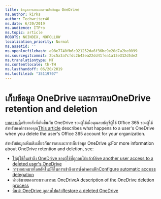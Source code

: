 ```yaml
---
title: ข้อมูลการลบและการเก็บข้อมูล OneDrive
ms.author: kirks
author: Techwriter40
ms.date: 6/20/2019
ms.audience: ITPro
ms.topic: article
ROBOTS: NOINDEX, NOFOLLOW
localization_priority: Normal
ms.assetid: ''
ms.openlocfilehash: a98e7740fb6c921252da6f36bc9e20d7a2be0099
ms.sourcegitcommit: 2bc5a3a7cfdc2b43ea22dd41fea1a13e312d5de2
ms.translationtype: MT
ms.contentlocale: th-TH
ms.lasthandoff: 06/20/2019
ms.locfileid: "35119707"
---
```

# <a name="onedrive-retention-and-deletion"></a><span data-ttu-id="2ef99-102">เก็บข้อมูล OneDrive และการลบ</span><span class="sxs-lookup"><span data-stu-id="2ef99-102">OneDrive retention and deletion</span></span>

<span data-ttu-id="2ef99-103">[บทความนี้](https://docs.microsoft.com/onedrive/restore-deleted-onedrive)อธิบายสิ่งที่เกิดขึ้นกับ OneDrive ของผู้ใช้เมื่อคุณลบบัญชีผู้ใช้ Office 365 ของผู้ใช้สำหรับองค์กรของคุณ</span><span class="sxs-lookup"><span data-stu-id="2ef99-103">[This article](https://docs.microsoft.com/onedrive/restore-deleted-onedrive) describes what happens to a user's OneDrive when you delete the user's Office 365 account for your organization.</span></span>

<span data-ttu-id="2ef99-104">สำหรับข้อมูลเพิ่มเติมเกี่ยวกับการลบและการเก็บข้อมูล OneDrive ดู:</span><span class="sxs-lookup"><span data-stu-id="2ef99-104">For more information about OneDrive retention and deletion, see:</span></span>

- [<span data-ttu-id="2ef99-105">ให้ผู้ใช้อื่นเข้าถึง OneDrive ของผู้ใช้ที่ถูกลบไปแล้ว</span><span class="sxs-lookup"><span data-stu-id="2ef99-105">Give another user access to a deleted user's OneDrive</span></span>](https://docs.microsoft.com/onedrive/retention-and-deletion#give-another-user-access-to-a-deleted-users-onedrive)
- [<span data-ttu-id="2ef99-106">การมอบหมายโดยอัตโนมัติในการเข้าถึงการตั้งค่าคอนฟิก</span><span class="sxs-lookup"><span data-stu-id="2ef99-106">Configure automatic access delegation</span></span>](https://docs.microsoft.com/onedrive/retention-and-deletion#configure-automatic-access-delegation)
- [<span data-ttu-id="2ef99-107">คำอธิบายของกระบวนการลบ OneDrive</span><span class="sxs-lookup"><span data-stu-id="2ef99-107">A description of the OneDrive deletion process</span></span>](https://docs.microsoft.com/onedrive/retention-and-deletion#the-onedrive-deletion-process)
- [<span data-ttu-id="2ef99-108">คืนค่า OneDrive ถูกลบไปแล้ว</span><span class="sxs-lookup"><span data-stu-id="2ef99-108">Restore a deleted OneDrive</span></span>](https://docs.microsoft.com/onedrive/retention-and-deletion#configure-automatic-access-delegation)